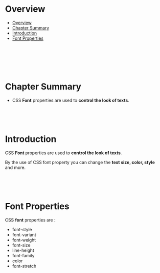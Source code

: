 # Overview

- [Overview](#overview)
- [Chapter Summary](#chapter-summary)
- [Introduction](#introduction)
- [Font Properties](#font-properties)

&nbsp;

&nbsp;

&nbsp;

# Chapter Summary

- CSS **Font** properties are used to **control the look of texts**.

&nbsp;

&nbsp;

# Introduction

CSS **Font** properties are used to **control the look of texts**.

By the use of CSS font property you can change the **text size, color, style** and more.

&nbsp;

&nbsp;

# Font Properties

CSS **font** properties are :

- font-style
- font-variant
- font-weight
- font-size
- line-height
- font-family
- color
- font-stretch

&nbsp;

&nbsp;
